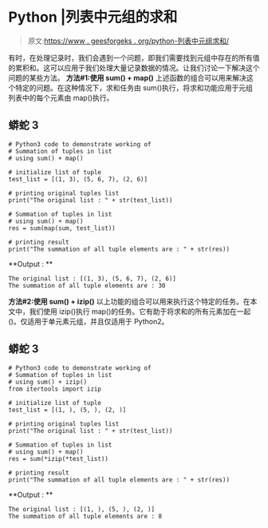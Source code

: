 # Python |列表中元组的求和

> 原文:[https://www . geesforgeks . org/python-列表中元组求和/](https://www.geeksforgeeks.org/python-summation-of-tuples-in-list/)

有时，在处理记录时，我们会遇到一个问题，即我们需要找到元组中存在的所有值的累积和。这可以应用于我们处理大量记录数据的情况。让我们讨论一下解决这个问题的某些方法。
**方法#1:使用 sum() + map()**
上述函数的组合可以用来解决这个特定的问题。在这种情况下，求和任务由 sum()执行，将求和功能应用于元组列表中的每个元素由 map()执行。

## 蟒蛇 3

```
# Python3 code to demonstrate working of
# Summation of tuples in list
# using sum() + map()

# initialize list of tuple
test_list = [(1, 3), (5, 6, 7), (2, 6)]

# printing original tuples list
print("The original list : " + str(test_list))

# Summation of tuples in list
# using sum() + map()
res = sum(map(sum, test_list))

# printing result
print("The summation of all tuple elements are : " + str(res))
```

**Output : **

```
The original list : [(1, 3), (5, 6, 7), (2, 6)]
The summation of all tuple elements are : 30
```

**方法#2:使用 sum() + izip()**
以上功能的组合可以用来执行这个特定的任务。在本文中，我们使用 izip()执行 map()的任务。它有助于将求和的所有元素加在一起()。仅适用于单元素元组，并且仅适用于 Python2。

## 蟒蛇 3

```
# Python3 code to demonstrate working of
# Summation of tuples in list
# using sum() + izip()
from itertools import izip

# initialize list of tuple
test_list = [(1, ), (5, ), (2, )]

# printing original tuples list
print("The original list : " + str(test_list))

# Summation of tuples in list
# using sum() + map()
res = sum(*izip(*test_list))

# printing result
print("The summation of all tuple elements are : " + str(res))
```

**Output : **

```
The original list : [(1, ), (5, ), (2, )]
The summation of all tuple elements are : 8
```
